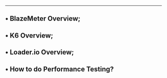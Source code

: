 ---------------------------------------------------------------------------------------
• BlazeMeter Overview;
-------------------------------------------------------
• K6 Overview;
--------------------------------------------------------
• Loader.io Overview;
-------------------------------------------------------
• How to do Performance Testing?
-------------------------------------------------------
